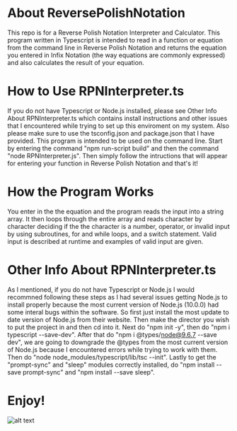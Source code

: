 # About ReversePolishNotation
This repo is for a Reverse Polish Notation Interpreter and Calculator. This program written in Typescript is intended to read in a function or equation from the command line in Reverse Polish Notation and returns the equation you entered in Infix Notation (the way equations are commonly expressed) and also calculates the result of your equation.

# How to Use RPNInterpreter.ts
If you do not have Typescript or Node.js installed, please see Other Info About RPNInterpreter.ts which contains install instructions and other issues that I encountered while trying to set up this enviroment on my system. Also please make sure to use the tsconfig.json and package.json that I have provided. This program is intended to be used on the command line. Start by entering the command "npm run-script build" and then the command "node RPNInterpreter.js". Then simply follow the intructions that will appear for entering your function in Reverse Polish Notation and that's it!

# How the Program Works
You enter in the the equation and the program reads the input into a string array. It then loops through the entire array and reads character by character deciding if the the character is a number, operator, or invalid input by using subroutines, for and while loops, and a switch statement. Valid input is described at runtime and examples of valid input are given.

# Other Info About RPNInterpreter.ts
As I mentioned, if you do not have Typescript or Node.js I would recommned following these steps as I had several issues getting Node.js to install properly because the most current version of Node.js (10.0.0) had some interal bugs within the software. So first just install the most update to date version of Node.js from their website. Then make the director you wish to put the project in and then cd into it. Next do "npm init -y", then do "npm i typescript --save-dev". After that do "npm i @types/node@9.6.7 --save dev", we are going to downgrade the @types from the most current version of Node.js because I encountered errors while trying to work with them. Then do "node node_modules/typescript/lib/tsc --init". Lastly to get the "prompt-sync" and "sleep" modules correctly installed, do "npm install --save prompt-sync" and "npm install --save sleep".

 # Enjoy!
![alt text](https://media.giphy.com/media/BmmfETghGOPrW/giphy.gif)
